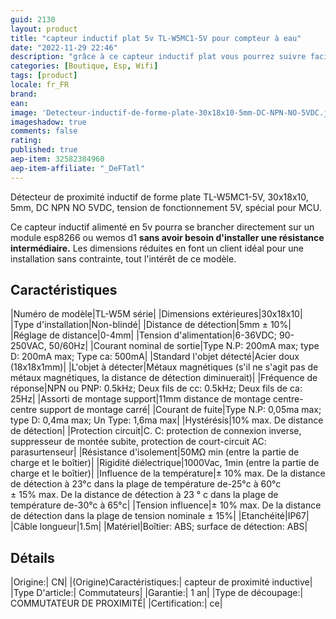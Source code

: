 ```yaml
---
guid: 2130
layout: product  
title: "capteur inductif plat 5v TL-W5MC1-5V pour compteur à eau"
date: "2022-11-29 22:46"
description: "grâce à ce capteur inductif plat vous pourrez suivre facilement vos consommations d'eau sur votre assistant domotique préféré idéal pour les emplacements réduits"
categories: [Boutique, Esp, Wifi]
tags: [product]
locale: fr_FR
brand:
ean: 
image: 'Detecteur-inductif-de-forme-plate-30x18x10-5mm-DC-NPN-NO-5VDC.jpg'
imageshadow: true
comments: false
rating:  
published: true
aep-item: 32582384960
aep-item-affiliate: "_DeFTatl"
---
```


Détecteur de proximité inductif de forme plate TL-W5MC1-5V, 30x18x10, 5mm, DC NPN NO 5VDC, tension de fonctionnement 5V, spécial pour MCU.


Ce capteur inductif alimenté en 5v pourra se brancher directement sur un module esp8266 ou wemos d1 **sans avoir besoin d'installer une résistance intermédiaire.** Les dimensions réduites en font un client idéal pour une installation sans contrainte, tout l'intérêt de ce modèle.

## Caractéristiques

|Numéro de modèle|TL-W5M série|
|Dimensions extérieures|30x18x10|
|Type d'installation|Non-blindé|
|Distance de détection|5mm ± 10%|
|Réglage de distance|0-4mm|
|Tension d'alimentation|6-36VDC; 90-250VAC, 50/60Hz|
|Courant nominal de sortie|Type N.P: 200mA max; type D: 200mA max; Type ca: 500mA|
|Standard l'objet détecté|Acier doux (18x18x1mm)|
|L'objet à détecter|Métaux magnétiques (s'il ne s'agit pas de métaux magnétiques, la distance de détection diminuerait)|
|Fréquence de réponse|NPN ou PNP: 0.5kHz; Deux fils de cc: 0.5kHz; Deux fils de ca: 25Hz|
|Assorti de montage support|11mm distance de montage centre-centre support de montage carré|
|Courant de fuite|Type N.P: 0,05ma max; type D: 0,4ma max; Un Type: 1,6ma max|
|Hystérésis|10% max. De distance de détection|
|Protection circuit|C. C: protection de connexion inverse, suppresseur de montée subite, protection de court-circuit AC: parasurtenseur|
|Résistance d'isolement|50MΩ min (entre la partie de charge et le boîtier)|
|Rigidité diélectrique|1000Vac, 1min (entre la partie de charge et le boîtier)|
|Influence de la température|± 10% max. De la distance de détection à 23°c dans la plage de température de-25°c à 60°c<br>
± 15% max. De la distance de détection à 23 ° c dans la plage de température de-30°c à 65°c|
|Tension influence|± 10% max. De la distance de détection dans la plage de tension nominale ± 15%|
|Etanchéité|IP67|
|Câble longueur|1.5m|
|Matériel|Boîtier: ABS; surface de détection: ABS|

## Détails

|Origine:| CN|
|(Origine)Caractéristiques:| capteur de proximité inductive|
|Type D'article:| Commutateurs|
|Garantie:| 1 an|
|Type de découpage:| COMMUTATEUR DE PROXIMITÉ|
|Certification:| ce|